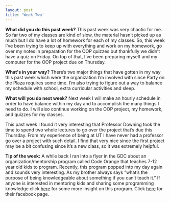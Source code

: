 ```yaml
---
layout: post
title: 'Week Two'
---
```


**What did you do this past week?**
This past week was very chaotic for me. So far two of my classes are kind of slow, the material hasn’t picked up as much but I do have a lot of homework for each of my classes. So, this week I’ve been trying to keep up with everything and work on my homework, go over my notes in preparation for the OOP quizzes but thankfully we didn’t have a quiz on Friday.  On top of that, I’ve been preparing myself and my computer for the OOP project due on Thursday.

**What's in your way?**
There’s two major things that have gotten in my way this past week which were the organization I’m involved with since Party on the Plaza requires some time. I’m also trying to figure out a way to balance my schedule with school, extra curricular activities and sleep. 

**What will you do next week?**
Next week I will make an hourly schedule in order to have balance within my day and to accomplish the many things I need to do. I will also continue working on the OOP project, my homework, and quizzes for my classes.

This past week I found it very interesting that Professor Downing took the time to spend two whole lectures to go over the project that’s due this Thursday. From my experience of being at UT I have never had a professor go over a project with such detail. I find that very nice since the first project may be a bit confusing since it’s a new class, so it was extremely helpful. 

**Tip of the week:**
A while back I ran into a flyer in the GDC about an organization/mentorship program called Code Orange that teaches 7-12 year old kids to program. Recently, this program popped into my day again and sounds very interesting. As my brother always says “what’s the purpose of being knowledgeable about something if you can’t teach it.” If anyone is interested in mentoring kids and sharing some programming knowledge click [here](https://login.cs.utexas.edu/news/2016/code-orange-teaches-children-how-code-use-technology) for some more insight on this program. Click [here](https://www.facebook.com/codeoragetx/) for their facebook page.
